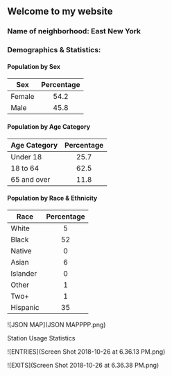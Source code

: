 ## Welcome to my website

### Name of neighborhood: East New York

### Demographics & Statistics:

#### Population by Sex
 
| Sex        | Percentage |
| ---------- |:----------:|
| Female     | 54.2       |
| Male       | 45.8       |

#### Population by Age Category
 
| Age Category| Percentage |
| ----------- |:----------:|
| Under 18    | 25.7       |
| 18 to 64    | 62.5       |
| 65 and over | 11.8       |

#### Population by Race & Ethnicity
 
|   Race   | Percentage |
| -------- |:----------:|
| White    | 5          |
| Black    | 52         |
| Native   | 0          |
| Asian    | 6          |
| Islander | 0          |
| Other    | 1          |
| Two+     | 1          |
| Hispanic | 35         |


![JSON MAP](JSON MAPPPP.png)

Station Usage Statistics

![ENTRIES](Screen Shot 2018-10-26 at 6.36.13 PM.png)

![EXITS](Screen Shot 2018-10-26 at 6.36.38 PM.png)


